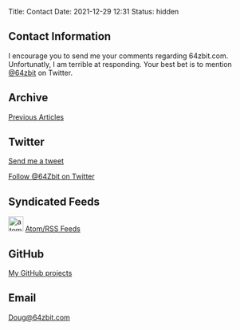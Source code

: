 Title: Contact
Date: 2021-12-29 12:31
Status: hidden



## Contact Information

I encourage you to send me your comments regarding 64zbit.com. Unfortunatly, I am terrible at responding. Your best bet is to mention [@64zbit](https://twitter.com/intent/tweet?text=@64zbit) on Twitter. 

## Archive
[Previous Articles](/archives.html)

## Twitter
[Send me a tweet](https://twitter.com/intent/tweet?text=@64zbit)

[Follow @64Zbit on Twitter](https://twitter.com/64zbit)


## Syndicated Feeds

 <img src="/images/256px-Feed-icon.svg.png" alt="atom logo" title="atom logo" width="30"/>  [Atom/RSS Feeds](/pages/feeds.html)

## GitHub
[My GitHub projects](https://github.com/dougpark)


## Email
[Doug@64zbit.com](mailto:doug@64zbit.com)